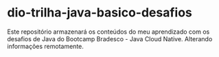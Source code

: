 # dio-trilha-java-basico-desafios
Este repositório armazenará os conteúdos do meu aprendizado com os desafios de Java do Bootcamp Bradesco - Java Cloud Native.
Alterando informações remotamente.